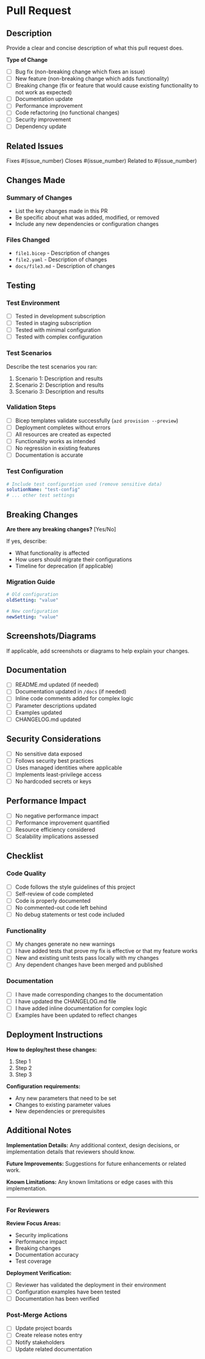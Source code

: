 # Pull Request

## Description
Provide a clear and concise description of what this pull request does.

**Type of Change**
- [ ] Bug fix (non-breaking change which fixes an issue)
- [ ] New feature (non-breaking change which adds functionality)
- [ ] Breaking change (fix or feature that would cause existing functionality to not work as expected)
- [ ] Documentation update
- [ ] Performance improvement
- [ ] Code refactoring (no functional changes)
- [ ] Security improvement
- [ ] Dependency update

## Related Issues
Fixes #(issue_number)
Closes #(issue_number)
Related to #(issue_number)

## Changes Made
### Summary of Changes
- List the key changes made in this PR
- Be specific about what was added, modified, or removed
- Include any new dependencies or configuration changes

### Files Changed
- `file1.bicep` - Description of changes
- `file2.yaml` - Description of changes
- `docs/file3.md` - Description of changes

## Testing
### Test Environment
- [ ] Tested in development subscription
- [ ] Tested in staging subscription
- [ ] Tested with minimal configuration
- [ ] Tested with complex configuration

### Test Scenarios
Describe the test scenarios you ran:
1. Scenario 1: Description and results
2. Scenario 2: Description and results
3. Scenario 3: Description and results

### Validation Steps
- [ ] Bicep templates validate successfully (`azd provision --preview`)
- [ ] Deployment completes without errors
- [ ] All resources are created as expected
- [ ] Functionality works as intended
- [ ] No regression in existing features
- [ ] Documentation is accurate

### Test Configuration
```yaml
# Include test configuration used (remove sensitive data)
solutionName: "test-config"
# ... other test settings
```

## Breaking Changes
**Are there any breaking changes?** [Yes/No]

If yes, describe:
- What functionality is affected
- How users should migrate their configurations
- Timeline for deprecation (if applicable)

### Migration Guide
```yaml
# Old configuration
oldSetting: "value"

# New configuration
newSetting: "value"
```

## Screenshots/Diagrams
If applicable, add screenshots or diagrams to help explain your changes.

## Documentation
- [ ] README.md updated (if needed)
- [ ] Documentation updated in `/docs` (if needed)
- [ ] Inline code comments added for complex logic
- [ ] Parameter descriptions updated
- [ ] Examples updated
- [ ] CHANGELOG.md updated

## Security Considerations
- [ ] No sensitive data exposed
- [ ] Follows security best practices
- [ ] Uses managed identities where applicable
- [ ] Implements least-privilege access
- [ ] No hardcoded secrets or keys

## Performance Impact
- [ ] No negative performance impact
- [ ] Performance improvement quantified
- [ ] Resource efficiency considered
- [ ] Scalability implications assessed

## Checklist
### Code Quality
- [ ] Code follows the style guidelines of this project
- [ ] Self-review of code completed
- [ ] Code is properly documented
- [ ] No commented-out code left behind
- [ ] No debug statements or test code included

### Functionality  
- [ ] My changes generate no new warnings
- [ ] I have added tests that prove my fix is effective or that my feature works
- [ ] New and existing unit tests pass locally with my changes
- [ ] Any dependent changes have been merged and published

### Documentation
- [ ] I have made corresponding changes to the documentation
- [ ] I have updated the CHANGELOG.md file
- [ ] I have added inline documentation for complex logic
- [ ] Examples have been updated to reflect changes

## Deployment Instructions
**How to deploy/test these changes:**
1. Step 1
2. Step 2
3. Step 3

**Configuration requirements:**
- Any new parameters that need to be set
- Changes to existing parameter values
- New dependencies or prerequisites

## Additional Notes
**Implementation Details:**
Any additional context, design decisions, or implementation details that reviewers should know.

**Future Improvements:**
Suggestions for future enhancements or related work.

**Known Limitations:**
Any known limitations or edge cases with this implementation.

---

### For Reviewers
**Review Focus Areas:**
- Security implications
- Performance impact
- Breaking changes
- Documentation accuracy
- Test coverage

**Deployment Verification:**
- [ ] Reviewer has validated the deployment in their environment
- [ ] Configuration examples have been tested
- [ ] Documentation has been verified

### Post-Merge Actions
- [ ] Update project boards
- [ ] Create release notes entry
- [ ] Notify stakeholders
- [ ] Update related documentation
